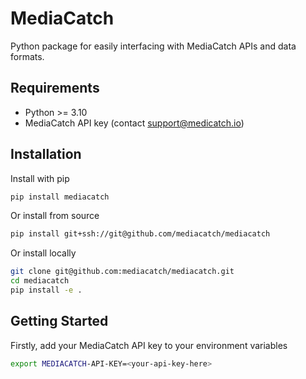 # MediaCatch

Python package for easily interfacing with MediaCatch APIs and data formats.

## Requirements

- Python >= 3.10
- MediaCatch API key (contact support@medicatch.io)

## Installation

Install with pip

```bash
pip install mediacatch
```

Or install from source

```bash
pip install git+ssh://git@github.com/mediacatch/mediacatch
```

Or install locally

```bash
git clone git@github.com:mediacatch/mediacatch.git
cd mediacatch
pip install -e .
```

## Getting Started

Firstly, add your MediaCatch API key to your environment variables

```bash
export MEDIACATCH-API-KEY=<your-api-key-here>
```
